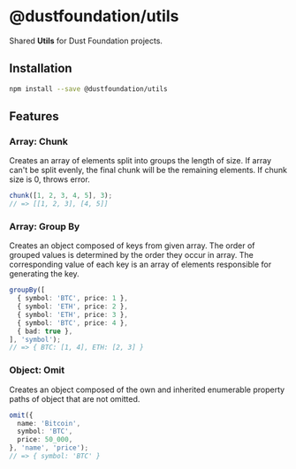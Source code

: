 # @dustfoundation/utils

Shared **Utils** for Dust Foundation projects.

## Installation

```sh
npm install --save @dustfoundation/utils
```

## Features

### Array: Chunk

Creates an array of elements split into groups the length of size. If array can't be split evenly, the final chunk will be the remaining elements. If chunk size is 0, throws error.

```ts
chunk([1, 2, 3, 4, 5], 3);
// => [[1, 2, 3], [4, 5]]
```

### Array: Group By

Creates an object composed of keys from given array. The order of grouped values is determined by the order they occur in array. The corresponding value of each key is an array of elements responsible for generating the key.

```ts
groupBy([
  { symbol: 'BTC', price: 1 },
  { symbol: 'ETH', price: 2 },
  { symbol: 'ETH', price: 3 },
  { symbol: 'BTC', price: 4 },
  { bad: true },
], 'symbol');
// => { BTC: [1, 4], ETH: [2, 3] }
```

### Object: Omit

Creates an object composed of the own and inherited enumerable property paths of object that are not omitted.

```ts
omit({
  name: 'Bitcoin',
  symbol: 'BTC',
  price: 50_000,
}, 'name', 'price');
// => { symbol: 'BTC' }
```
